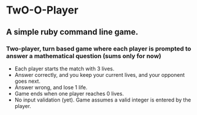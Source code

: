 # TwO-O-Player

## A simple ruby command line game.

### Two-player, turn based game where each player is prompted to answer a mathematical question (sums only for now)
* Each player starts the match with 3 lives.
* Answer correctly, and you keep your current lives, and your opponent goes next.
* Answer wrong, and lose 1 life.
* Game ends when one player reaches 0 lives.
* No input validation (yet). Game assumes a valid integer is entered by the player.
